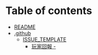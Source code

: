 # Table of contents

* [README](README.md)
* [.github](.github/README.md)
  * [ISSUE\_TEMPLATE](.github/issue\_template/README.md)
    * [玩家回報 -](.github/issue\_template/lou-dong-hui-bao.md)
